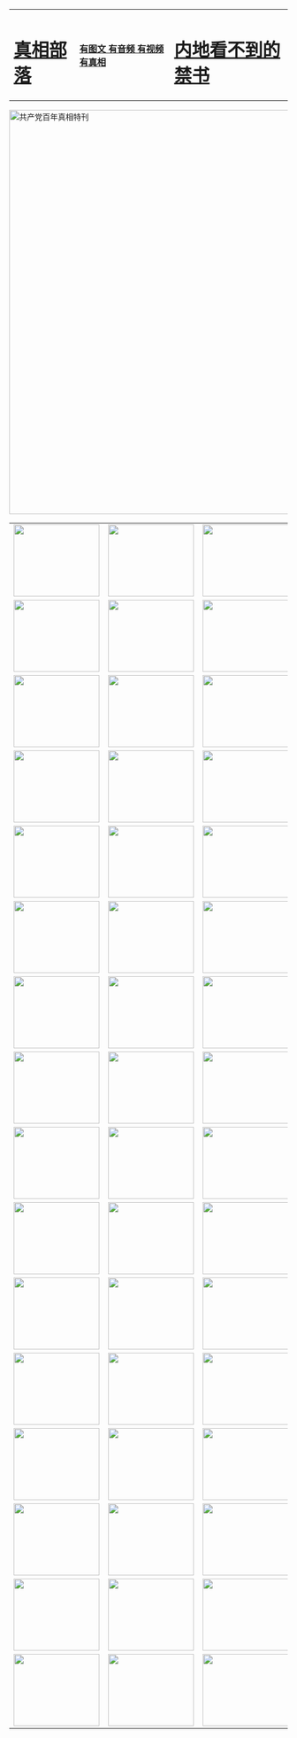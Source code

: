 <table>
<tr>

<td>
	<H1><a href="http://52.71.mathebau.de/zx/">真相部落</a></H1>
</td>
<td>
	<H4><a href="http://52.71.mathebau.de/zx/">有图文 有音频 有视频 有真相</a></H4>
</td>
<td>
	<H1><a href="http://52.71.mathebau.de/book/"> 内地看不到的禁书</a></H1>
</td>
</tr>
</table>

 <div ><a href="http://52.71.mathebau.de/zx/bngcd/"><img src="http://52.71.mathebau.de/zx/bngcd/gcdbnzx.jpg" width="730"  border="0" alt="共产党百年真相特刊"></a></div>

<table>
<tr>
	<td><a href="http://54.j43.decisense.com/xtr/107/"><img  src ="http://54.j43.decisense.com/pic/2017/02/107.jpg" width="155px" height="130px"></a></td>
	<td><a href="http://54.j43.decisense.com/xtr/829/"><img src ="http://54.j43.decisense.com/pic/2017/02/829.jpg" width="155px" height="130px"></a></td>
	<td><a href="http://54.j43.decisense.com/xtr/69/"><img  src ="http://54.j43.decisense.com/pic/2017/02/69.jpg" width="155px" height="130px"></a></td>
	<td><a href="http://54.j43.decisense.com/xtr/99/"><img  src ="http://54.j43.decisense.com/pic/2017/02/99.jpg" width="155px" height="130px"></a></td>
</tr>
<tr>
	<td><a href="http://54.j43.decisense.com/xtr/40/"><img  src ="http://54.j43.decisense.com/pic/2017/02/40.jpg" width="155px" height="130px"></a></td>
	<td><a href="http://54.j43.decisense.com/xtr/20/"><img  src ="http://54.j43.decisense.com/pic/2017/02/20.jpg" width="155px" height="130px"></a></td>
	<td><a href="http://54.j43.decisense.com/xtr/81/"><img  src ="http://54.j43.decisense.com/pic/2017/02/81.jpg" width="155px" height="130px"></a></td>
	<td><a href="http://54.j43.decisense.com/xtr/2/"><img  src ="http://54.j43.decisense.com/pic/2017/02/2.jpg" width="155px" height="130px"></a></td>
</tr>
<tr>
	<td><a href="http://54.j43.decisense.com/xtr/86/"><img  src ="http://54.j43.decisense.com/pic/2017/02/86.jpg" width="155px" height="130px"></a></td>
	<td><a href="http://54.j43.decisense.com/xtr/109/"><img  src ="http://54.j43.decisense.com/pic/2017/02/109.jpg" width="155px" height="130px"></a></td>
	<td><a href="http://54.j43.decisense.com/xtr/1378/"><img  src ="http://54.j43.decisense.com/pic/2017/02/1378.jpg" width="155px" height="130px"></a></td>
	<td><a href="http://54.j43.decisense.com/xtr/57/"><img  src ="http://54.j43.decisense.com/pic/2017/02/57.jpg" width="155px" height="130px"></a></td>
</tr>
<tr>
	<td><a href="http://54.j43.decisense.com/xtr/1219/"><img  src ="http://54.j43.decisense.com/pic/2017/02/1219.jpg" width="155px" height="130px"></a></td>
	<td><a href="http://54.j43.decisense.com/xtr/1220/"><img  src ="http://54.j43.decisense.com/pic/2017/02/1220.jpg" width="155px" height="130px"></a></td>
	<td><a href="http://54.j43.decisense.com/xtr/1221/"><img  src ="http://54.j43.decisense.com/pic/2017/02/1221.jpg" width="155px" height="130px"></a></td>
	<td><a href="http://54.j43.decisense.com/xtr/51/"><img  src ="http://54.j43.decisense.com/pic/2017/02/51.jpg" width="155px" height="130px"></a></td>
</tr>
<tr>
	<td><a href="http://54.j43.decisense.com/xtr/1055/"><img  src ="http://54.j43.decisense.com/pic/2017/02/1055.jpg" width="155px" height="130px"></a></td>
	<td><a href="http://54.j43.decisense.com/xtr/611/"><img  src ="http://54.j43.decisense.com/pic/2017/02/611.jpg" width="155px" height="130px"></a></td>
	<td><a href="http://54.j43.decisense.com/xtr/1121/"><img  src ="http://54.j43.decisense.com/pic/2017/02/1121.jpg" width="155px" height="130px"></a></td>
	<td><a href="http://54.j43.decisense.com/xtr/610/"><img  src ="http://54.j43.decisense.com/pic/2017/02/610.jpg" width="155px" height="130px"></a></td>
</tr>
<tr>
	<td><a href="http://54.j43.decisense.com/xtr/1128/"><img  src ="http://54.j43.decisense.com/pic/2017/02/1128.jpg" width="155px" height="130px"></a></td>
	<td><a href="http://54.j43.decisense.com/xtr/1395/"><img  src ="http://54.j43.decisense.com/pic/2017/02/1406.jpg" width="155px" height="130px"></a></td>
	<td><a href="http://54.j43.decisense.com/xtr/1407/"><img  src ="http://54.j43.decisense.com/pic/2017/02/1407.jpg" width="155px" height="130px"></a></td>
	<td><a href="http://54.j43.decisense.com/xtr/934/"><img  src ="http://54.j43.decisense.com/pic/2017/02/934.jpg" width="155px" height="130px"></a></td>
</tr>
<tr>
	<td><a href="http://54.j43.decisense.com/xtr/641/"><img  src ="http://54.j43.decisense.com/pic/2017/02/641.jpg" width="155px" height="130px"></a></td>
	<td><a href="http://54.j43.decisense.com/xtr/949/"><img  src ="http://54.j43.decisense.com/pic/2017/02/949.jpg" width="155px" height="130px"></a></td>
	<td><a href="http://54.j43.decisense.com/xtr/112/"><img  src ="http://54.j43.decisense.com/pic/2017/02/112.jpg" width="155px" height="130px"></a></td>
	<td><a href="http://54.j43.decisense.com/xtr/812/"><img  src ="http://54.j43.decisense.com/pic/2017/02/812.jpg" width="155px" height="130px"></a></td>
</tr>
<tr>
	<td><a href="http://54.j43.decisense.com/xtr/103/"><img  src ="http://54.j43.decisense.com/pic/2017/02/103.jpg" width="155px" height="130px"></a></td>
	<td><a href="http://54.j43.decisense.com/xtr/3/"><img  src ="http://54.j43.decisense.com/pic/2017/02/3.jpg" width="155px" height="130px"></a></td>
	<td><A href="http://54.j43.decisense.com/mp4/zx/2015/11/Lkmtt.mp4" target="_blank" title="莲开满天庭"><img  src="http://54.j43.decisense.com/pic/2015/11/Lkmtt3480_jssor.jpg"  width="155px" height="130px"></A></td>
	<td><A href="http://54.j43.decisense.com/mp4/zx/2015/11/2013513.mp4" target="_blank" title="飞旋的法轮"><img  src="http://54.j43.decisense.com/pic/2015/11/falun480_jssor.jpg"  width="155px" height="130px"></A></td>
</tr>
<tr>
	<td><A href="http://54.j43.decisense.com/mp4/zx/2015/11/NYParade.mp4" target="_blank" title="2004年4月10日法轮功纽约大游行"><img  src="http://54.j43.decisense.com/pic/2015/11/nyparade480_jssor.jpg"  width="155px" height="130px"></A></td>
	<td><A href="http://54.j43.decisense.com/mp4/news617/2015/05/WEB_s28093.mp4" target="_blank" title="2015年世界法轮大法日特别报导"><img  src="http://54.j43.decisense.com/pic/2015/11/p6752711a666997037_jssor.jpg"  width="155px" height="130px"></A></td>
	<td><A href="http://54.j43.decisense.com/mp4/news829/2015/11/30211_326650.mp4" target="_blank" title="沧州绑架案连审四天 民众抹泪称审好人"><img  src="http://54.j43.decisense.com/pic/2015/11/changzhou2480_jssor.jpg"  width="155px" height="130px"></A></td>
	<td><A href="http://54.j43.decisense.com/mp4/mhph/2015/10/changzhou.mp4" target="_blank" title="沧州真相--狮城血泪"><img  src="http://54.j43.decisense.com/pic/2015/11/changzhou480_jssor.jpg"  width="155px" height="130px"></A></td>
</tr>
<tr>
	<td><A href="http://54.j43.decisense.com/mp4/mhjd/mhjd_55.mp4" target="_blank" title="正义律师与无罪辩护"><img  src="http://54.j43.decisense.com/pic/2015/11/wzbh480_jssor.jpg"  width="155px" height="130px"></A></td>
	<td><A href="http://54.j43.decisense.com/mp4/zx/2015/11/layerkcs.mp4" target="_blank" title="中国的良心--高智晟律师"><img  src="http://54.j43.decisense.com/pic/2015/11/layerkcs2480_jssor.jpg"  width="155px" height="130px"></A></td>
	<td><A href="http://54.j43.decisense.com/mp4/mhph/2015/10/szxl.mp4" target="_blank" title="神州血泪--北京、大庆、广东、哈尔滨"><img  src="http://54.j43.decisense.com/pic/2015/11/szxl480_jssor.jpg"  width="155px" height="130px"></A></td>
	<td><A href="http://54.j43.decisense.com/mp4/zx/2015/11/TangShanFFXS.mp4" target="_blank" title="真相纪录片：凤凰新生"><img  src="http://54.j43.decisense.com/pic/2015/11/fhxs2480_jssor.jpg"  width="155px" height="130px"></A></td>
</tr>
<tr>
	<td><A href="http://54.j43.decisense.com/mp4/zx/2015/11/jidong.mp4" target="_blank" title="冀东监狱的罪恶"><img  src="http://54.j43.decisense.com/pic/2015/11/jidong480_jssor.jpg"  width="155px" height="130px"></A></td>
	<td><A href="http://54.j43.decisense.com/mp4/mhph/2015/10/tangshan.mp4" target="_blank" title="凤凰血泪"><img  src="http://54.j43.decisense.com/pic/2015/11/tangshan480_jssor.jpg"  width="155px" height="130px"></A>
					</div></td>
	<td>	<A href="http://54.j43.decisense.com/mp4/mhph/2015/10/zfxtzxl.mp4" target="_blank" title="政法系统罪行录--唐山篇"><img  src="http://54.j43.decisense.com/pic/2015/11/zfxtzxl480_jssor.jpg"  width="155px" height="130px"></A></td>
	<td><A href="http://54.j43.decisense.com/mp4/mhph/2015/10/QDBG.mp4" target="_blank" title="青岛悲歌"><img  src="http://54.j43.decisense.com/pic/2015/10/qdbg2480_jssor.jpg"  width="155px" height="130px"></A></td>
</tr>
<tr>
	<td><A href="http://54.j43.decisense.com/mp4/mhph/2015/10/huludao.mp4" target="_blank" title="葫芦岛永恒的见证"><img  src="http://54.j43.decisense.com/pic/2015/10/huludao480_jssor.jpg"  width="155px" height="130px"></A></td>
	<td><A href="http://54.j43.decisense.com/mp4/mhph/2015/10/qbzx.mp4" target="_blank" title="湖畔泉边听真相-济南泉城的传奇"><img  src="http://54.j43.decisense.com/pic/2015/10/hupan480_jssor.jpg"  width="155px" height="130px"></A></td>
	<td><A href="http://54.j43.decisense.com/mp4/mhph/2015/10/baoding_dvd_v2.mp4" target="_blank" title="燕赵悲歌"><img  src="http://54.j43.decisense.com/pic/2015/10/yzbg480_jssor.jpg"  width="155px" height="130px"></A></td>
	<td><A href="http://54.j43.decisense.com/mp4/zx/2015/11/meihuashi_complete_ED2.0.mp4" target="_blank" title="梅花诗完整版"><img  src="http://54.j43.decisense.com/pic/2015/11/mhs480_jssor.jpg"  width="155px" height="130px"></A></td>
</tr>
<tr>
	<td><A href="http://54.j43.decisense.com/mp4/zx/2015/11/fengbei512k.mp4" target="_blank" title="丰碑"><img  src="http://54.j43.decisense.com/pic/2015/11/fongbei480_jssor.jpg"  width="155px" height="130px"></A></td>
	<td><A href="http://54.j43.decisense.com/mp4/zx/2015/11/fytdxComplete.mp4" target="_blank" title="风雨天地行全集"><img  src="http://54.j43.decisense.com/pic/2015/11/fytdxWhite480_jssor.jpg"  width="155px" height="130px"></A></td>
	<td><A href="http://54.j43.decisense.com/mp4/zx/2015/11/JianZheng.mp4" target="_blank" title="见证"><img  src="http://54.j43.decisense.com/pic/2015/11/witness480_jssor.jpg"  width="155px" height="130px"></A></td>
	<td><A href="http://54.j43.decisense.com/mp4/mhph/2015/10/hcym.mp4" target="_blank" title="红朝阴谋"><img  src="http://54.j43.decisense.com/pic/2015/10/hcym480_jssor.jpg"  width="155px" height="130px"></A></td>
</tr>
<tr>
	<td><A href="http://54.j43.decisense.com/mp4/zx/2015/11/zfzxPalV3.mp4" target="_blank" title="是自焚还是骗局"><img  src="http://54.j43.decisense.com/pic/2015/11/zfzx4805_jssor.jpg"  width="155px" height="130px"></A></td>
	<td><A href="http://54.j43.decisense.com/mp4/zx/2015/11/lsdspMsyTd.mp4" target="_blank" title="历史的审判"><img  src="http://54.j43.decisense.com/pic/2015/11/lsdsp480_jssor.jpg"  width="155px" height="130px"></A></td>
	<td><A href="http://54.j43.decisense.com/mp4/news886/2015/11/concat886.mp4" target="_blank" title="一周全球控告江泽民"><img  src="http://54.j43.decisense.com/pic/2015/11/news886480_jssor.jpg"  width="155px" height="130px"></A></td>
	<td><A href="http://54.j43.decisense.com/mp4/news1378/2014/08/CQSD_s0_e4_v2_i0-CQSD_4-video.mp4" target="_blank" title="欧洲的抉择"><img  src="http://54.j43.decisense.com/pic/2015/11/p5143421a564166643-ss_jssor.jpg"  width="155px" height="130px"></A></td>
</tr>
<tr>
	<td><A href="http://54.j43.decisense.com/mp4/zx/2015/11/hk20150720parade.mp4" target="_blank" title="港法轮功反迫害大游行 大陆游客震撼"><img  src="http://54.j43.decisense.com/pic/2015/11/281098-ss_jssor.jpg"  width="155px" height="130px"></A></td>
	<td><A href="http://54.j43.decisense.com/mp4/zx/2015/11/20150720hkParade512k.mp4" target="_blank" title="香港法轮功720游行声援诉江潮"><img  src="http://54.j43.decisense.com/pic/2015/11/2015720parade480_jssor.jpg"  width="155px" height="130px"></A></td>
	<td><A href="http://54.j43.decisense.com/mp4/zx/2015/11/hktdc512.mp4" target="_blank" title="香港退党潮"><img  src="http://54.j43.decisense.com/pic/2015/11/hktdc480_jssor.jpg"  width="155px" height="130px"></A></td>
	<td><A href="http://54.j43.decisense.com/mp4/news413/2015/11/concat413.mp4" target="_blank" title="本月退党精选"><img  src="http://54.j43.decisense.com/pic/2015/11/tuidang480_jssor.jpg"  width="155px" height="130px"></A></td>
</tr>
<tr>
	<td><A href="http://54.j43.decisense.com/mp4/news823/2015/11/TSZG_British_1_QA_A_TSZG-61-1_XinHaoNianZuoZh_P617180.mp4" target="_blank" title="辛灏年：纪念《九评共产党》发表十周年演讲"><img  src="http://54.j43.decisense.com/pic/2015/11/xhn9p10480_jssor.jpg"  width="155px" height="130px"></A></td>
	<td><A href="http://54.j43.decisense.com/mp4/news57/2015/11/JPGCD8.mp4" target="_blank" title="【九评之八】评中国共产党的邪教本质"><img  src="http://54.j43.decisense.com/pic/2015/11/9pkcd8p480_jssor.jpg"  width="155px" height="130px"></A></td>
	<td><A href="http://54.j43.decisense.com/mp4/other/kao.Chih.Sheng_story.mp4"  target="_blank" title="超越恐惧:高智晟的故事"				style="font-size:20px;"><img src="http://54.j43.decisense.com/pic/2016/12/GZS201408070902.jpg"  width="155px" height="130px">
						</A></td>
	<td><A href="http://54.j43.decisense.com/mp4/zx/2016/11/oh10yearsInv.mp4"  target="_blank" title="纪录片《活摘 十年调查》完整版" style="font-size:20px;"><img src="http://54.j43.decisense.com/pic/2016/11/10yearsOHinv.jpg"  width="155px" height="130px">
						</A></td>
</tr>
</table>


